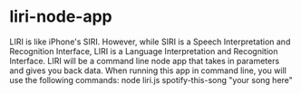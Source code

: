 # liri-node-app
LIRI is like iPhone's SIRI. However, while SIRI is a Speech Interpretation and Recognition Interface, LIRI is a Language Interpretation and Recognition Interface. LIRI will be a command line node app that takes in parameters and gives you back data.
When running this app in command line, you will use the following commands:
node liri.js spotify-this-song "your song here"

